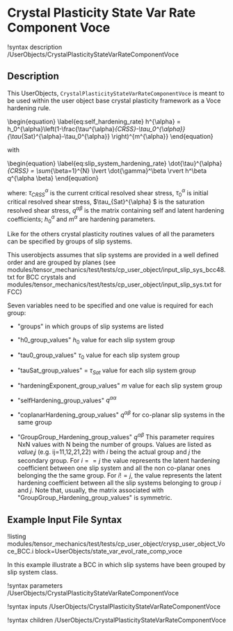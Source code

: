 # Crystal Plasticity State Var Rate Component Voce

!syntax description /UserObjects/CrystalPlasticityStateVarRateComponentVoce

## Description

This UserObjects, `CrystalPlasticityStateVarRateComponentVoce` is meant to be used within the user object base crystal plasticity framework as a Voce hardening rule.

\begin{equation}
\label{eq:self_hardening_rate}
h^{\alpha} = h_0^{\alpha}\left(1-\frac{\tau^{\alpha}_{CRSS}-\tau_0^{\alpha}}{\tau_{Sat}^{\alpha}-\tau_0^{\alpha}} \right)^{m^{\alpha}}
\end{equation}

with

\begin{equation}
\label{eq:slip_system_hardening_rate}
\dot{\tau}^{\alpha}_{CRSS} = \sum_{\beta=1}^{N} \lvert \dot{\gamma}^\beta \rvert h^\beta q^{\alpha \beta}
\end{equation}


where: $\tau^{\alpha}_{CRSS}$ is the current critical resolved shear stress, $\tau^{\alpha}_{0}$ is initial critical resolved shear stress, $\tau_{Sat}^{\alpha} $ is the saturation resolved shear stress, $q^{\alpha \beta}$ is the matrix containing self and latent hardening coefficients; $h_0^{\alpha}$ and $m^\alpha$ are hardening parameters.

Like for the others crystal plasticity routines values of all the parameters can be specified by groups of slip systems.

This userobjects assumes that slip systems are provided in a well defined order and are grouped by planes (see  modules/tensor_mechanics/test/tests/cp_user_object/input_slip_sys_bcc48.txt for BCC crystals and modules/tensor_mechanics/test/tests/cp_user_object/input_slip_sys.txt for FCC)

Seven variables need to be specified and one value is required for each group:


   -  "groups" in which groups of slip systems are listed

   -  "h0_group_values" $h_0$ value for each slip system group
   
   -  "tau0_group_values" $\tau_0$ value for each slip system group

   -  "tauSat_group_values" = $\tau_{Sat}$ value for each slip system group

   -  "hardeningExponent_group_values" $m$ value for each slip system group

   -  "selfHardening_group_values" $q^{\alpha\alpha}$

   -  "coplanarHardening_group_values" $q^{\alpha\beta}$ for co-planar slip systems in the same group

   -  "GroupGroup_Hardening_group_values" $q^{\alpha\beta}$ This parameter requires NxN values with N being the number of groups. Values are listed as $value_ij$ (e.g. ij=11,12,21,22) with $i$ being the actual group and $j$ the secondary group. For $i==j$ the value represents the latent hardening coefficient between one slip system and all the non co-planar ones belonging the the same group. For $i!=j$, the value represents the latent hardening coefficient between all the slip systems belonging to group $i$ and $j$. Note that, usually, the matrix associated with "GroupGroup_Hardening_group_values" is symmetric.



## Example Input File Syntax

!listing modules/tensor_mechanics/test/tests/cp_user_object/crysp_user_object_Voce_BCC.i block=UserObjects/state_var_evol_rate_comp_voce

In this example illustrate a BCC in which slip systems have been grouped by slip system class.

!syntax parameters /UserObjects/CrystalPlasticityStateVarRateComponentVoce

!syntax inputs /UserObjects/CrystalPlasticityStateVarRateComponentVoce

!syntax children /UserObjects/CrystalPlasticityStateVarRateComponentVoce
